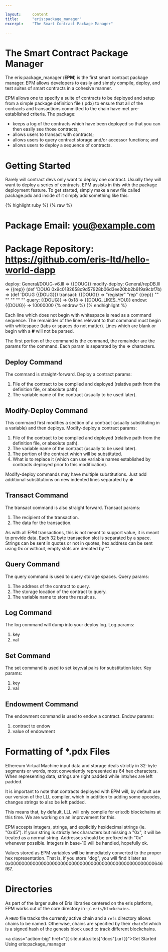 ```yaml
---

layout:     content
title:      "eris:package_manager"
excerpt:    "The Smart Contract Package Manager"

---
```


# The Smart Contract Package Manager

The eris:package_manager (**EPM**) is the first smart contract package manager. EPM allows developers to easily and simply compile, deploy, and test suites of smart contracts in a cohesive manner.

EPM allows one to specify a suite of contracts to be deployed and setup from a simple package definition file (.pdx) to ensure that all of the contracts and transactions committed to the chain have met pre-established criteria. The package:

* keeps a log of the contracts which have been deployed so that you can then easily see those contracts;
* allows users to transact with contracts;
* allows users to query contract storage and/or accessor functions; and
* allows users to deploy a sequence of contracts.

# Getting Started

Rarely will contract devs only want to deploy one contract. Usually they will want to deploy a series of contracts. EPM assists in this with the package deployment feature. To get started, simply make a new file called package.pdx and inside of it simply add something like this:

{% highlight ruby %}
{% raw %}
# Package Email: you@example.com
# Package Repository: https://github.com/eris-ltd/hello-world-dapp

deploy:
  General/DOUG-v6.lll => {{DOUG}}
modify-deploy:
  General/repDB.lll => {{rep}}
  (def 'DOUG 0x9c0182658c9d57928b06d3ee20bb2b619a9cbf7b) => (def 'DOUG {{DOUG}})
transact:
  {{DOUG}} => "register" "rep" {{rep}} "" "" "" "" ""
query:
  {{DOUG}} => 0x18 => {{DOUG_LIKES_YOU}}
endow:
  {{DOUG}} => 10000000
{% endraw %}
{% endhighlight %}

Each line which does not begin with whitespace is read as a command sequence. The remainder of the lines relevant to that command must begin with whitespace (tabs or spaces do not matter). Lines which are blank or begin with a **#** will not be parsed.

The first portion of the command is the command, the remainder are the params for the command. Each param is separated by the **=>** characters.

## Deploy Command

The command is straight-forward. Deploy a contract params:

1. File of the contract to be compiled and deployed (relative path from the definition file, or absolute path).
2. The variable name of the contract (usually to be used later).

## Modify-Deploy Command

This command first modifies a section of a contract (usually substituting in a variable) and then deploys. Modify-deploy a contract params:

1. File of the contract to be compiled and deployed (relative path from the definition file, or absolute path).
2. The variable name of the contract (usually to be used later).
3. The portion of the contract which will be substituted.
4. What is to replace it (which can use variable names established by contracts deployed prior to this modification).

Modify-deploy commands may have multiple substitutions. Just add additional substitutions on new indented lines separated by **=>**

## Transact Command

The transact command is also straight forward. Transact params:

1. The recipient of the transaction.
2. The data for the transaction.

As with all EPM transactions, this is not meant to support value, it is meant to provide data. Each 32 byte transaction slot is separated by a space. Strings can be sent in quotes or not in quotes, hex address can be sent using 0x or without, empty slots are denoted by "".

## Query Command

The query command is used to query storage spaces. Query params:

1. The address of the contract to query.
2. The storage location of the contract to query.
3. The variable name to store the result as.

## Log Command

The log command will dump into your deploy log. Log params:

1. key
2. val

## Set Command

The set command is used to set key:val pairs for substitution later. Key params:

1. key
2. val

## Endowment Command

The endowment command is used to endow a contract. Endow params:

1. contract to endow
2. value of endowment

# Formatting of *.pdx Files

Ethereum Virtual Machine input data and storage deals strictly in 32-byte segments or words, most conveniently represented as 64 hex characters. When representing data, strings are right padded while ints/hex are left padded.

It is important to note that contracts deployed with EPM will, by default use our version of the LLL compiler, which in addition to adding some opcodes, changes strings to also be left padded.

This means that, by default, LLL will only compile for eris:db blockchains at this time. We are working on an improvement for this.

EPM accepts integers, strings, and explicitly hexidecimal strings (ie. "0x45"). If your string is strictly hex characters but missing a "0x", it will be treated as a normal string. Addresses should be prefixed with "0x" whenever possible. Integers in base-10 will be handled, hopefully ok.

Values stored as EPM variables will be immediately converted to the proper hex representation. That is, if you store "dog", you will find it later as 0x0000000000000000000000000000000000000000000000000000646f67.

# Directories

As part of the larger suite of Eris libraries centered on the eris platform, EPM works out of the core directory in `~/.eris/blockchains`.

A `HEAD` file tracks the currently active chain and a `refs` directory allows chains to be named. Otherwise, chains are specified by their `chainId` which is a signed hash of the genesis block used to track different blockchains.

<a class="action-big" href="{{ site.data.sites["docs"].url }}">Get Started Using eris:package_manager</a>